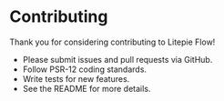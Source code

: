 # Contributing

Thank you for considering contributing to Litepie Flow!

- Please submit issues and pull requests via GitHub.
- Follow PSR-12 coding standards.
- Write tests for new features.
- See the README for more details.
